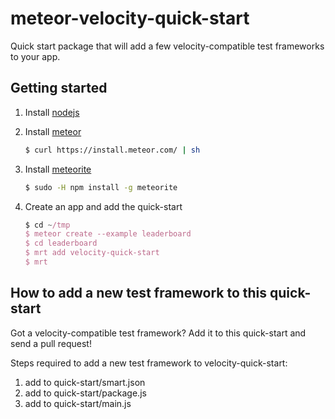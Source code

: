 meteor-velocity-quick-start
===========================

Quick start package that will add a few velocity-compatible test frameworks to your app.


## Getting started

1. Install [nodejs](http://nodejs.org/)
2. Install [meteor](https://www.meteor.com/)

    ```bash
    $ curl https://install.meteor.com/ | sh
    ```

3. Install [meteorite](https://github.com/oortcloud/meteorite/)

    ```bash
    $ sudo -H npm install -g meteorite
    ```


4. Create an app and add the quick-start

    ```js
    $ cd ~/tmp
    $ meteor create --example leaderboard
    $ cd leaderboard
    $ mrt add velocity-quick-start
    $ mrt
    ```


## How to add a new test framework to this quick-start

Got a velocity-compatible test framework?  Add it to this quick-start and send a pull request!

Steps required to add a new test framework to velocity-quick-start:

1. add to quick-start/smart.json
2. add to quick-start/package.js
3. add to quick-start/main.js

